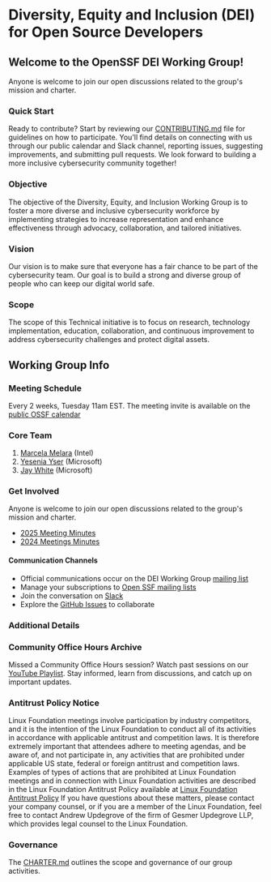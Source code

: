 
# Diversity, Equity and Inclusion (DEI) for Open Source Developers

## Welcome to the OpenSSF DEI Working Group!</h1>

Anyone is welcome to join our open discussions related to the group's mission and charter.

### Quick Start

Ready to contribute? Start by reviewing our [CONTRIBUTING.md](./CONTRIBUTING.md) file for guidelines on how to participate. You'll find details on connecting with us through our public calendar and Slack channel, reporting issues, suggesting improvements, and submitting pull requests. We look forward to building a more inclusive cybersecurity community together!
 
### Objective

The objective of the Diversity, Equity, and Inclusion Working Group is to foster a more diverse and inclusive cybersecurity workforce by implementing strategies to increase representation and enhance effectiveness through advocacy, collaboration, and tailored initiatives.

### Vision

Our vision is to make sure that everyone has a fair chance to be part of the cybersecurity team. Our goal is to build a strong and diverse group of people who can keep our digital world safe.

### Scope

The scope of this Technical initiative is to focus on research, technology implementation, education, collaboration, and continuous improvement to address cybersecurity challenges and protect digital assets.

## Working Group Info

### Meeting Schedule

Every 2 weeks, Tuesday 11am EST. The meeting invite is available on the [public OSSF calendar](https://calendar.google.com/calendar?cid=czYzdm9lZmhwNWk5cGZsdGI1cTY3bmdwZXNAZ3JvdXAuY2FsZW5kYXIuZ29vZ2xlLmNvbQ)

### Core Team
1. [Marcela Melara](https://github.com/marcelamelara) (Intel)
2. [Yesenia Yser](https://github.com/Cyber-JiuJiteria) (Microsoft) 
3. [Jay White](https://github.com/camaleon2016) (Microsoft)

### Get Involved

Anyone is welcome to join our open discussions related to the group's mission and charter.

* [2025 Meeting Minutes]()
* [2024 Meetings Minutes](https://docs.google.com/document/d/1zGTOJdFVIMnixT3EFQ6_bbQ0iy7f4Z4TxhX9A5VY9TM/edit#heading=h.9m0zi4b0wnne)

#### Communication Channels
* Official communications occur on the DEI Working Group [mailing list](https://lists.openssf.org/g/openssf-wg-dei)
* Manage your subscriptions to [Open SSF mailing lists](https://lists.openssf.org/g/main/subgroups)
* Join the conversation on [Slack](https://app.slack.com/client/T019QHUBYQ3/C068TF7AH0U)
* Explore the [GitHub Issues](https://github.com/ossf/wg-dei/issues) to collaborate 

### Additional Details

### Community Office Hours Archive

Missed a Community Office Hours session? Watch past sessions on our [YouTube Playlist](https://youtube.com/playlist?list=PLVl2hFL_zAh-5YC3PnIbc14KDEYsgLYBs&si=aTFpeeRCgA4KNjn9). Stay informed, learn from discussions, and catch up on important updates.

### Antitrust Policy Notice

Linux Foundation meetings involve participation by industry competitors, and it is the intention of the Linux Foundation to conduct all of its activities in accordance with applicable antitrust and competition laws. It is therefore extremely important that attendees adhere to meeting agendas, and be aware of, and not participate in, any activities that are prohibited under applicable US state, federal or foreign antitrust and competition laws.  Examples of types of actions that are prohibited at Linux Foundation meetings and in connection with Linux Foundation activities are described in the Linux Foundation Antitrust Policy available at [Linux Foundation Antitrust Policy](http://www.linuxfoundation.org/antitrust-policy) If you have questions about these matters, please contact your company counsel, or if you are a member of the Linux Foundation, feel free to contact Andrew Updegrove of the firm of Gesmer Updegrove LLP, which provides legal counsel to the Linux Foundation.

### Governance

The [CHARTER.md](./Technical%20Charter.md) outlines the scope and governance of our group activities.

